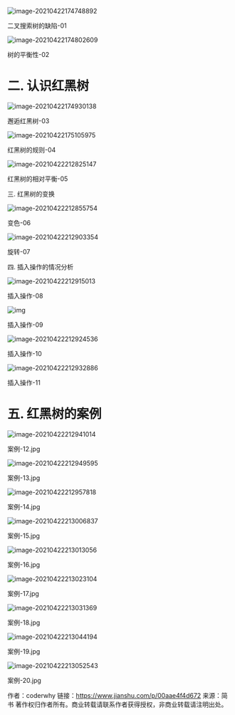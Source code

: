 ![image-20210422174748892](https://typoralim.oss-cn-beijing.aliyuncs.com/img/20210422174749.png)

二叉搜索树的缺陷-01

![image-20210422174802609](https://typoralim.oss-cn-beijing.aliyuncs.com/img/20210422174802.png)

树的平衡性-02

# 二. 认识红黑树

![image-20210422174930138](https://typoralim.oss-cn-beijing.aliyuncs.com/img/20210422174930.png)

邂逅红黑树-03

![image-20210422175105975](https://typoralim.oss-cn-beijing.aliyuncs.com/img/20210422175106.png)

红黑树的规则-04

![image-20210422212825147](https://typoralim.oss-cn-beijing.aliyuncs.com/img/20210422212846.png)

红黑树的相对平衡-05

三. 红黑树的变换



![image-20210422212855754](https://typoralim.oss-cn-beijing.aliyuncs.com/img/20210422212855.png)

变色-06

![image-20210422212903354](https://typoralim.oss-cn-beijing.aliyuncs.com/img/20210422212903.png)

旋转-07

四. 插入操作的情况分析



![image-20210422212915013](https://typoralim.oss-cn-beijing.aliyuncs.com/img/20210422212915.png)

插入操作-08

![img](https:////upload-images.jianshu.io/upload_images/1102036-7bd517969d78ea39.jpg?imageMogr2/auto-orient/strip|imageView2/2/w/1200/format/webp)

插入操作-09

![image-20210422212924536](https://typoralim.oss-cn-beijing.aliyuncs.com/img/20210422212924.png)

插入操作-10

![image-20210422212932886](https://typoralim.oss-cn-beijing.aliyuncs.com/img/20210422212933.png)

插入操作-11

# 五. 红黑树的案例

![image-20210422212941014](https://typoralim.oss-cn-beijing.aliyuncs.com/img/20210422212941.png)

案例-12.jpg

![image-20210422212949595](https://typoralim.oss-cn-beijing.aliyuncs.com/img/20210422212949.png)

案例-13.jpg

![image-20210422212957818](https://typoralim.oss-cn-beijing.aliyuncs.com/img/20210422212957.png)

案例-14.jpg

![image-20210422213006837](https://typoralim.oss-cn-beijing.aliyuncs.com/img/20210422213007.png)

案例-15.jpg

![image-20210422213013056](https://typoralim.oss-cn-beijing.aliyuncs.com/img/20210422213013.png)

案例-16.jpg

![image-20210422213023104](https://typoralim.oss-cn-beijing.aliyuncs.com/img/20210422213023.png)

案例-17.jpg

![image-20210422213031369](https://typoralim.oss-cn-beijing.aliyuncs.com/img/20210422213031.png)

案例-18.jpg

![image-20210422213044194](https://typoralim.oss-cn-beijing.aliyuncs.com/img/20210422213044.png)

案例-19.jpg

![image-20210422213052543](https://typoralim.oss-cn-beijing.aliyuncs.com/img/20210422213052.png)

案例-20.jpg



作者：coderwhy
链接：https://www.jianshu.com/p/00aae4f4d672
来源：简书
著作权归作者所有。商业转载请联系作者获得授权，非商业转载请注明出处。